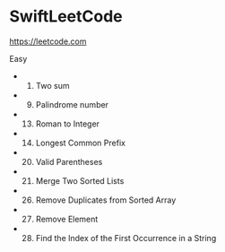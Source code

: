 # SwiftLeetCode

https://leetcode.com

Easy
- 1. Two sum
- 9. Palindrome number
- 13. Roman to Integer
- 14. Longest Common Prefix
- 20. Valid Parentheses
- 21. Merge Two Sorted Lists 
- 26. Remove Duplicates from Sorted Array
- 27. Remove Element
- 28. Find the Index of the First Occurrence in a String
